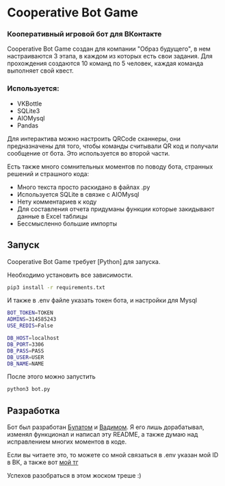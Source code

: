 # Cooperative Bot Game
### Кооперативный игровой бот для ВКонтакте

Cooperative Bot Game создан для компании "Образ будущего", в нем настраиваются 3 этапа, в каждом из которых есть свои задания. Для прохождения создаются 10 команд по 5 человек, каждая команда выполняет свой квест. 

### Используется:
- VKBottle
- SQLite3
- AIOMysql
- Pandas

Для интерактива можно настроить QRCode сканнеры, они предназначены для того, чтобы команды считывали QR код и получали сообщение от бота. Это используется во второй части. 

Есть также много сомнительных моментов по поводу бота, странных решений и страшного кода:
-  Много текста просто раскидано в файлах .py
-  Используется SQLite в связке с AIOMysql
-  Нету комментариев к коду
-  Для составления отчета придуманы функции которые закидывают данные в Excel таблицы
-  Бессмысленно большие импорты

## Запуск

Cooperative Bot Game требует [Python] для запуска.

Необходимо установить все зависимости. 

```sh
pip3 install -r requirements.txt
```

И также в .env файле указать токен бота, и настройки для Mysql

```sh
BOT_TOKEN=TOKEN
ADMINS=314585243
USE_REDIS=False

DB_HOST=localhost
DB_PORT=3306
DB_PASS=PASS
DB_USER=USER
DB_NAME=NAME
```

После этого можно запустить

```sh
python3 bot.py
```

## Разработка

Бот был разработан [Булатом](https://t.me/kh4bu) и [Вадимом](@rakhmetov_v). Я его лишь дорабатывал, изменял функционал и написал эту README, а также думаю над исправлением многих моментов в коде.

Если вы читаете это, то можете со мной связаться в .env указан мой ID в ВК, а также вот [мой тг](https://t.me/CrowdedSilence)

Успехов разобраться в этом жоском треше :)
